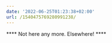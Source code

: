 ```yaml
---
date: '2022-06-25T01:23:38+02:00'
url: /1540475769280991238/
---
```

**** Not here any more. Elsewhere! ****
